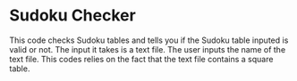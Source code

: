 # Sudoku Checker
This code checks Sudoku tables and tells you if the Sudoku table inputed is valid or not. 
The input it takes is a text file. 
The user inputs the name of the text file. 
This codes relies on the fact that the text file contains a square table.

